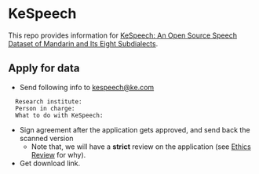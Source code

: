 # KeSpeech
This repo provides information for [KeSpeech: An Open Source Speech Dataset of Mandarin and Its Eight Subdialects](https://openreview.net/forum?id=b3Zoeq2sCLq).

## Apply for data
* Send following info to kespeech@ke.com
```
  Research institute:
  Person in charge:
  What to do with KeSpeech:
```
* Sign agreement after the application gets approved, and send back the scanned version
  * Note that, we will have a **strict** review on the application (see [Ethics Review](https://openreview.net/forum?id=b3Zoeq2sCLq&noteId=ayoDevslhL) for why).
* Get download link.

